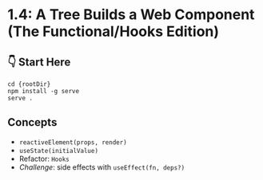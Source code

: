 # 1.4: A Tree Builds a Web Component (The Functional/Hooks Edition)

## :point_down: Start Here

```shell
cd {rootDir}
npm install -g serve
serve .
```

## Concepts

- `reactiveElement(props, render)`
- `useState(initialValue) `
- Refactor: `Hooks`
- _Challenge_: side effects with `useEffect(fn, deps?)`
